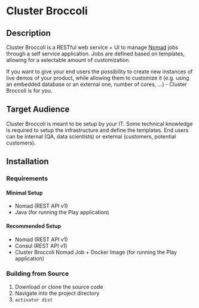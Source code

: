 # Cluster Broccoli

## Description

Cluster Broccoli is a RESTful web service + UI to manage [Nomad](https://www.nomadproject.io) jobs through a self service application. Jobs are defined based on templates, allowing for a selectable amount of customization.

If you want to give your end users the possibility to create new instances of live demos of your product, while allowing them to customize it (e.g. using an embedded database or an external one, number of cores, ...) - Cluster Broccoli is for you.

## Target Audience

Cluster Broccoli is meant to be setup by your IT. Some technical knowledge is required to setup the infrastructure and define the templates. End users can be internal (QA, data scientists) or external (customers, potential customers).

## Installation

### Requirements

#### Minimal Setup

- Nomad (REST API v1)
- Java (for running the Play application)

#### Recommended Setup

- Nomad (REST API v1)
- Consul (REST API v1)
- Cluster Broccoli Nomad Job + Docker Image (for running the Play application)

### Building from Source

1. Download or clone the source code
2. Navigate into the project directory
3. `activator dist`
